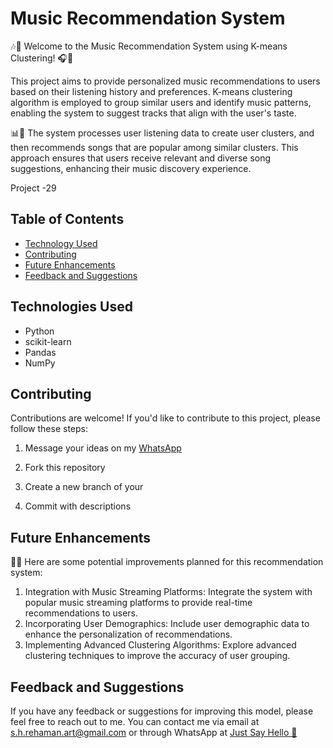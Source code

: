 # Music Recommendation System

🎶🔮 Welcome to the Music Recommendation System using K-means Clustering! 🎧🎵

This project aims to provide personalized music recommendations to users based on their listening history and preferences. K-means clustering algorithm is employed to group similar users and identify music patterns, enabling the system to suggest tracks that align with the user's taste.

📊🎵 The system processes user listening data to create user clusters, and then recommends songs that are popular among similar clusters. This approach ensures that users receive relevant and diverse song suggestions, enhancing their music discovery experience.

Project -29

## Table of Contents
- [Technology Used](#technologies)
- [Contributing](#contributing)
- [Future Enhancements](#future)
- [Feedback and Suggestions](#feedback-and-suggestions) 

## Technologies Used
- Python
- scikit-learn
- Pandas
- NumPy

## Contributing

Contributions are welcome! If you'd like to contribute to this project, please follow these steps:

 1. Message your ideas on my [WhatsApp](https://api.whatsapp.com/send/?phone=919777795786&text=Hello%20Shaikh%20Habibur%20Rehaman,%20I%20get%20this%20no.%20from%20your%20Github%20&type=phone_number&app_absent=0)
 2. Fork this repository 

 3. Create a new branch of your 
 4. Commit with descriptions 


## Future Enhancements

🚀🔮 Here are some potential improvements planned for this recommendation system:

1. Integration with Music Streaming Platforms: Integrate the system with popular music streaming platforms to provide real-time recommendations to users.
2. Incorporating User Demographics: Include user demographic data to enhance the personalization of recommendations.
3. Implementing Advanced Clustering Algorithms: Explore advanced clustering techniques to improve the accuracy of user grouping.



## Feedback and Suggestions

If you have any feedback or suggestions for improving this model, please feel free to reach out to me. You can contact me via email at s.h.rehaman.art@gmail.com or through WhatsApp at [Just Say Hello 👋 ](https://api.whatsapp.com/send/?phone=919777795786&text=Hello%20Shaikh%20Habibur%20Rehaman,%20I%20get%20this%20no.%20from%20your%20Github%20&type=phone_number&app_absent=0)
